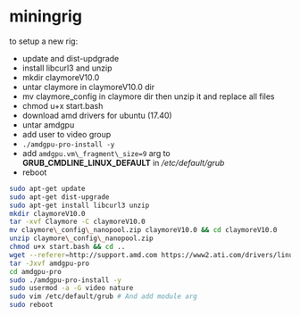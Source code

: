 # miningrig

to setup a new rig:

- update and dist-updgrade
- install libcurl3 and unzip
- mkdir claymoreV10.0
- untar claymore in claymoreV10.0 dir
- mv claymore\_config in claymore dir then unzip it and replace all files
- chmod u+x start.bash
- download amd drivers for ubuntu (17.40)
- untar amdgpu
- add user to video group
- `./amdgpu-pro-install -y`
- add `amdgpu.vm\_fragment\_size=9` arg to **GRUB\_CMDLINE\_LINUX\_DEFAULT** in */etc/default/grub*
- reboot

```bash
sudo apt-get update
sudo apt-get dist-upgrade
sudo apt-get install libcurl3 unzip
mkdir claymoreV10.0
tar -xvf Claymore -C claymoreV10.0
mv claymore\_config\_nanopool.zip claymoreV10.0 && cd claymoreV10.0
unzip claymore\_config\_nanopool.zip
chmod u+x start.bash && cd ..
wget --referer=http://support.amd.com https://www2.ati.com/drivers/linux/ubuntu/amdgpu-pro-17.40-492261.tar.xz
tar -Jxvf amdgpu-pro
cd amdgpu-pro
sudo ./amdgpu-pro-install -y
sudo usermod -a -G video nature
sudo vim /etc/default/grub # And add module arg
sudo reboot
```
